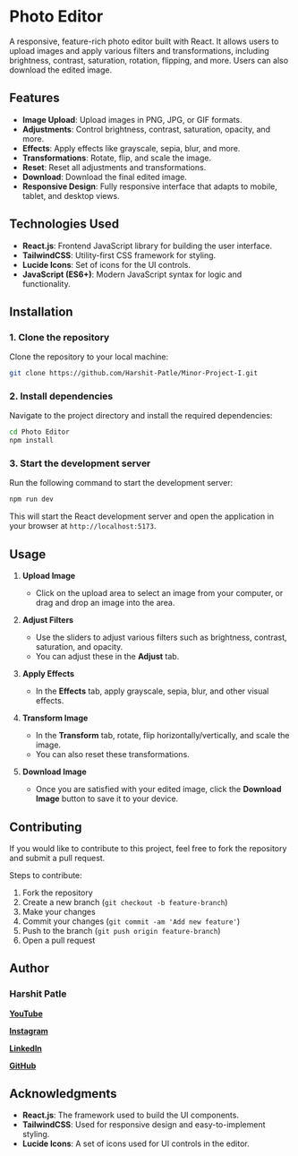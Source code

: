 # Photo Editor

A responsive, feature-rich photo editor built with React. It allows users to upload images and apply various filters and transformations, including brightness, contrast, saturation, rotation, flipping, and more. Users can also download the edited image.

## Features

- **Image Upload**: Upload images in PNG, JPG, or GIF formats.
- **Adjustments**: Control brightness, contrast, saturation, opacity, and more.
- **Effects**: Apply effects like grayscale, sepia, blur, and more.
- **Transformations**: Rotate, flip, and scale the image.
- **Reset**: Reset all adjustments and transformations.
- **Download**: Download the final edited image.
- **Responsive Design**: Fully responsive interface that adapts to mobile, tablet, and desktop views.

## Technologies Used

- **React.js**: Frontend JavaScript library for building the user interface.
- **TailwindCSS**: Utility-first CSS framework for styling.
- **Lucide Icons**: Set of icons for the UI controls.
- **JavaScript (ES6+)**: Modern JavaScript syntax for logic and functionality.

## Installation

### 1. Clone the repository

Clone the repository to your local machine:

```bash
git clone https://github.com/Harshit-Patle/Minor-Project-I.git
```

### 2. Install dependencies

Navigate to the project directory and install the required dependencies:

```bash
cd Photo Editor
npm install
```

### 3. Start the development server

Run the following command to start the development server:

```bash
npm run dev
```

This will start the React development server and open the application in your browser at `http://localhost:5173`.

## Usage

1. **Upload Image**
   - Click on the upload area to select an image from your computer, or drag and drop an image into the area.

2. **Adjust Filters**
   - Use the sliders to adjust various filters such as brightness, contrast, saturation, and opacity.
   - You can adjust these in the **Adjust** tab.

3. **Apply Effects**
   - In the **Effects** tab, apply grayscale, sepia, blur, and other visual effects.

4. **Transform Image**
   - In the **Transform** tab, rotate, flip horizontally/vertically, and scale the image.
   - You can also reset these transformations.

5. **Download Image**
   - Once you are satisfied with your edited image, click the **Download Image** button to save it to your device.


## Contributing

If you would like to contribute to this project, feel free to fork the repository and submit a pull request.

Steps to contribute:

1. Fork the repository
2. Create a new branch (`git checkout -b feature-branch`)
3. Make your changes
4. Commit your changes (`git commit -am 'Add new feature'`)
5. Push to the branch (`git push origin feature-branch`)
6. Open a pull request


## Author

### Harshit Patle
**[YouTube](https://www.youtube.com/@coding_version)** 

**[Instagram](https://www.instagram.com/coding_version)**  

**[LinkedIn](https://www.linkedin.com/in/harshit-patle)**  

**[GitHub](https://github.com/Harshit-Patle)**



## Acknowledgments

* **React.js**: The framework used to build the UI components.
* **TailwindCSS**: Used for responsive design and easy-to-implement styling.
* **Lucide Icons**: A set of icons used for UI controls in the editor.